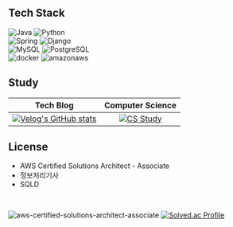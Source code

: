<h2> Tech Stack </h2>
<div>
  <img alt="Java" src="https://img.shields.io/badge/Java-007396?style=flat-square&logo=java&logoColor=white"/>
  <img alt="Python" src="https://img.shields.io/badge/Python-3776AB?style=flat-square&logo=Python&logoColor=white"/>
  <br/>
  <img alt="Spring" src="https://img.shields.io/badge/Spring-6DB33F?style=flat-square&logo=Spring&logoColor=white"/>
  <img alt="Django" src="https://img.shields.io/badge/-Django-43853d?style=flat-square&logo=Django&logoColor=white"/>
  <br>
  <img alt="MySQL" src="https://img.shields.io/badge/-MySQL-4479A1?style=flat-square&logo=MySQL&logoColor=white"/>
  <img alt="PostgreSQL" src="https://img.shields.io/badge/-PostgreSQL-4479A1?style=flat-square&logo=PostgreSQL&logoColor=white"/>
  <br>
<img alt="docker" src="https://img.shields.io/badge/-docker-2496ED?style=flat-square&logo=docker&logoColor=white"/>
<img alt="amazonaws" src="https://img.shields.io/badge/-AWS-FF9900?style=flat-square&logo=amazonaws&logoColor=white"/>

<br/>
<h2> Study </h2>

| <div align="center">Tech Blog</div> | <div align="center">Computer Science</div> |
|:-----------------------------:|:---------------------------:|
| <div align="center"><a href="https://velog.io/@manx"><img src="https://velog-readme-stats.vercel.app/api/badge?name=manx" alt="Velog's GitHub stats"></a></div> | <div align="center"><a href="https://www.notion.so/minxhvk/296d3c6bf2e047d98ea867f9ae1380dd?v=a11bbd8539174f9eaa9a08ceeadbaf01&pvs=4"><img src="https://img.shields.io/badge/notion-000000.svg?&style=for-the-badge&logo=notion&logoColor=white" alt="CS Study"></a></div> |


<h2> License </h2>

- AWS Certified Solutions Architect - Associate
- 정보처리기사
- SQLD

<br/>

![aws-certified-solutions-architect-associate](https://github.com/user-attachments/assets/c4c30698-5b1f-443f-9669-c35b42c3b809)
[![Solved.ac Profile](http://mazassumnida.wtf/api/v2/generate_badge?boj=jcs5650)](https://solved.ac/jcs5650/)




